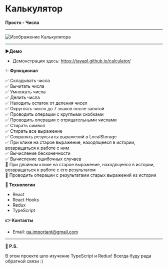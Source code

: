 # Калькулятор

**Просто - Числа**

---

![Изображение Калькулятора](https://sun9-6.userapi.com/impg/URwiXE3sydBKEcOvoAjYKtY4vt3_Kjikz8JMaQ/ag9pbxk7rcM.jpg?size=1500x821&quality=96&sign=3685f0274ed0950e3dba26474ffda42b&type=album)

---

▶️**Демо**

- Демонстрация здесь: <https://tayapl.github.io/calculator/>

✨ **Функционал**

:white_check_mark: Складывать числа    
:white_check_mark: Вычитать числа    
:white_check_mark: Умножать числа    
:white_check_mark: Делить числа    
:white_check_mark: Находить остаток от деления чисел    
:white_check_mark: Округлять число до 7 знаков после запятой    
:white_check_mark: Проводить операции с круглыми скобками    
:white_check_mark: Проводить операции с отрицательными числами    
:white_check_mark: Стирать символ    
:white_check_mark: Стирать все выражение    
:white_check_mark: Сохранять результаты выражений в LocalStorage    
:white_check_mark: При клике на старое выражение, находящееся в истории, возвращаться к работе с ним    
:white_check_mark: Вычисление бесконечности    
:white_check_mark: Вычисление ошибочных случаев    
:black_square_button: При двойном клике на старое выражение, находящееся в истории, возвращаться к работе с его результатом    
:black_square_button: Проводить операции с результатами старых выражений из истории    

**🚀 Технологии**

- React
- React Hooks
- Redux
- TypeScript

**👉 Контакты**

- Email: qa.important@gmail.com

---

**📍 P.S.**

В этом проекте шло изучение TypeScript и Redux! Всегда буду рада обратной связи :)
